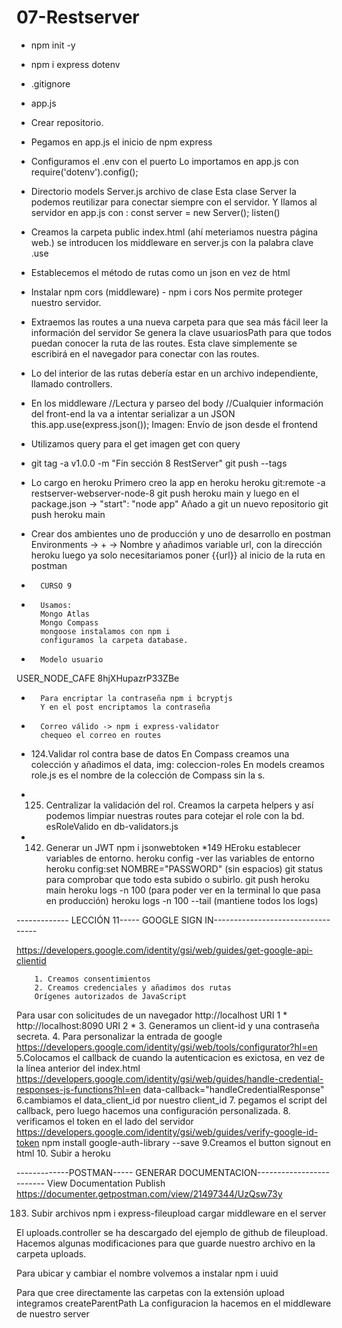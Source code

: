 ﻿# 07-Restserver
* npm init -y
* npm i express dotenv
* .gitignore 
* app.js 
* Crear repositorio.
*   Pegamos en app.js el inicio de npm express
* Configuramos el .env con el puerto 
        Lo importamos en app.js con require('dotenv').config();
* Directorio models 
        Server.js archivo de clase 
        Esta clase Server la podemos reutilizar para conectar siempre con el servidor.
        Y llamos al servidor en app.js con : const server = new Server();
        listen()
* Creamos la carpeta public
        index.html (ahí meteriamos nuestra página web.)
        se introducen los middleware en server.js con la palabra clave .use 
* Establecemos el método de rutas como un json en vez de html 
* Instalar npm cors (middleware) - npm i cors
        Nos permite proteger nuestro servidor.
* Extraemos las routes a una nueva carpeta para que sea más fácil leer la información del servidor 
        Se genera la clave usuariosPath para que todos puedan conocer la ruta de las routes.
        Esta clave simplemente se escribirá en el navegador para conectar con las routes.
* Lo del interior de las rutas debería estar en un archivo independiente, llamado controllers.
* En los middleware
        //Lectura y parseo del body
        //Cualquier información del front-end la va a intentar serializar a un JSON
        this.app.use(express.json());
        Imagen: Envío de json desde el frontend
* Utilizamos query para el get imagen get con query
* git tag -a v1.0.0 -m "Fin sección 8 RestServer"
        git push --tags
* Lo cargo en heroku 
        Primero creo la app en heroku
        heroku git:remote -a restserver-webserver-node-8
        git push heroku main
        y luego en el package.json -> "start": "node app"
        Añado a git un nuevo repositorio
        git push heroku main
* Crear dos ambientes uno de producción y uno de desarrollo en postman
        Environments -> + -> Nombre y añadimos variable url, con la dirección heroku 
        luego ya solo necesitariamos poner {{url}} al inicio de la ruta en postman

*       CURSO 9

*       Usamos:
        Mongo Atlas 
        Mongo Compass 
        mongoose instalamos con npm i
        configuramos la carpeta database.

*       Modelo usuario 

USER_NODE_CAFE
8hjXHupazrP33ZBe

*       Para encriptar la contraseña npm i bcryptjs
        Y en el post encriptamos la contraseña
*       Correo válido -> npm i express-validator
        chequeo el correo en routes

* 124.Validar rol contra base de datos 
        En Compass creamos una colección y añadimos el data, img: coleccion-roles 
        En models creamos role.js es el nombre de la colección de Compass sin la s.

* 125. Centralizar la validación del rol.
        Creamos la carpeta helpers y así podemos limpiar nuestras routes para cotejar el role con la bd.
        esRoleValido en db-validators.js
* 142. Generar un JWT
        npm i jsonwebtoken
*149 HEroku establecer variables de entorno.
        heroku config -ver las variables de entorno
        heroku config:set NOMBRE="PASSWORD" (sin espacios)
        git status para comprobar que todo esta subido o subirlo.
        git push heroku main
        heroku logs -n 100 (para poder ver en la terminal lo que pasa en producción)
        heroku logs -n 100 --tail (mantiene todos los logs)

------------- LECCIÓN 11----- GOOGLE SIGN IN----------------------------------
        
https://developers.google.com/identity/gsi/web/guides/get-google-api-clientid

        1. Creamos consentimientos 
        2. Creamos credenciales y añadimos dos rutas
        Orígenes autorizados de JavaScript

Para usar con solicitudes de un navegador
http://localhost
URI 1 *
http://localhost:8090
URI 2 *
        3. Generamos un client-id y una contraseña secreta.
        4. Para personalizar la entrada de google
        https://developers.google.com/identity/gsi/web/tools/configurator?hl=en
        5.Colocamos el callback de cuando la autenticacion es exictosa, en vez de la 
        línea anterior del index.html
        https://developers.google.com/identity/gsi/web/guides/handle-credential-responses-js-functions?hl=en
        data-callback="handleCredentialResponse"
        6.cambiamos el data_client_id por nuestro client_id
        7. pegamos el script del callback,
        pero luego hacemos una configuración personalizada.
        8. verificamos el token en el lado del servidor
        https://developers.google.com/identity/gsi/web/guides/verify-google-id-token
        npm install google-auth-library --save
        9.Creamos el button signout en html
        10. Subir a heroku



-------------POSTMAN----- GENERAR DOCUMENTACION-------------------------
View Documentation
Publish 
https://documenter.getpostman.com/view/21497344/UzQsw73y

183. Subir archivos npm i express-fileupload
 cargar middleware en el server

 El uploads.controller se ha descargado del ejemplo de github de fileupload.
 Hacemos algunas modificaciones para que guarde nuestro archivo en la carpeta uploads.

Para ubicar y cambiar el nombre volvemos a instalar npm i uuid

Para que cree directamente las carpetas con la extensión upload integramos createParentPath
        La configuracion la hacemos en el middleware de nuestro server
